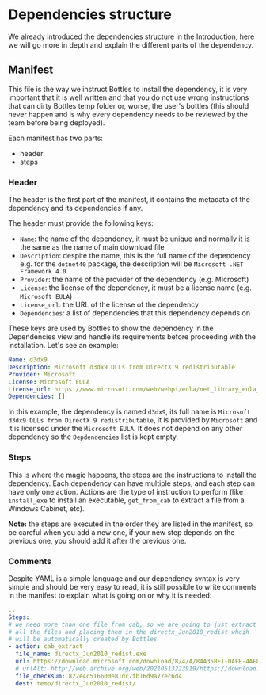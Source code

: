 # Dependencies structure
We already introduced the dependencies structure in the Introduction, here we
will go more in depth and explain the different parts of the dependency.

## Manifest
This file is the way we instruct Bottles to install the dependency, it is very
important that it is well written and that you do not use wrong instructions 
that can dirty Bottles temp folder or, worse, the user's bottles (this should 
never happen and is why every dependency needs to be reviewed by the team
before being deployed).

Each manifest has two parts:
- header
- steps

### Header
The header is the first part of the manifest, it contains the metadata of the
dependency and its dependencies if any.

The header must provide the following keys:
- `Name`: the name of the dependency, it must be unique and normally it is the
  same as the name of main download file
- `Description`: despite the name, this is the full name of the dependency
  e.g. for the `dotnet40` package, the description will be `Microsoft .NET Framework 4.0`
- `Provider`: the name of the provider of the dependency (e.g. Microsoft)
- `License`: the license of the dependency, it must be a license name
    (e.g. `Microsoft EULA`)
- `License_url`: the URL of the license of the dependency
- `Dependencies`: a list of dependencies that this dependency depends on

These keys are used by Bottles to show the dependency in the Dependencies view
and handle its requirements before proceeding with the installation. Let's see
an example:

```yaml
Name: d3dx9
Description: Microsoft d3dx9 DLLs from DirectX 9 redistributable
Provider: Microsoft
License: Microsoft EULA
License_url: https://www.microsoft.com/web/webpi/eula/net_library_eula_enu.htm
Dependencies: []
```

In this example, the dependency is named `d3dx9`, its full name is 
`Microsoft d3dx9 DLLs from DirectX 9 redistributable`, it is provided by
`Microsoft` and it is licensed under the `Microsoft EULA`. It does not depend
on any other dependency so the `Depdendencies` list is kept empty.

### Steps
This is where the magic happens, the steps are the instructions to install the
dependency. Each dependency can have multiple steps, and each step can have
only one action. Actions are the type of instruction to perform (like `install_exe` to install an executable, `get_from_cab` to extract a file from a Windows Cabinet, etc).

**Note:** the steps are executed in the order they are listed in the manifest,
so be careful when you add a new one, if your new step depends on the previous
one, you should add it after the previous one.

### Comments
Despite YAML is a simple language and our dependency syntax is very simple and
should be very easy to read, it is still possible to write comments in the
manifest to explain what is going on or why it is needed:

```yaml
..
Steps:
# we need more than one file from cab, so we are going to just extract
# all the files and placing them in the directx_Jun2010_redist whcih
# will be automatically created by Bottles
- action: cab_extract
  file_name: directx_Jun2010_redist.exe
  url: https://download.microsoft.com/download/8/4/A/84A35BF1-DAFE-4AE8-82AF-AD2AE20B6B14/directx_Jun2010_redist.exe
  # urlAlt: http://web.archive.org/web/20210513223919/https://download.microsoft.com/download/8/4/A/84A35BF1-DAFE-4AE8-82AF-AD2AE20B6B14/directx_Jun2010_redist.exe
  file_checksum: 822e4c516600e81dc7fb16d9a77ec6d4
  dest: temp/directx_Jun2010_redist/
```
